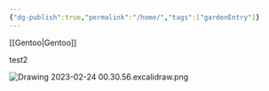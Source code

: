 ```yaml
---
{"dg-publish":true,"permalink":"/home/","tags":["gardenEntry"]}
---
```



[[Gentoo\|Gentoo]]

test2

![Drawing 2023-02-24 00.30.56.excalidraw.png](/img/user/Excalidraw/Drawing%202023-02-24%2000.30.56.excalidraw.png)